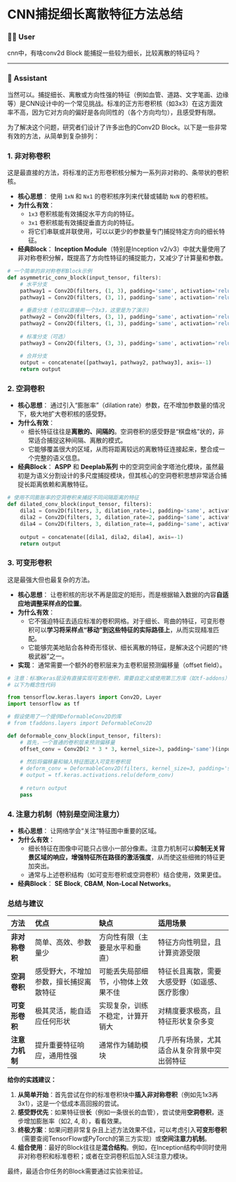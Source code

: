 # CNN捕捉细长离散特征方法总结

### 🧑‍💻 User

cnn中，有啥conv2d Block 能捕捉一些较为细长，比较离散的特征吗？

---

### 🤖 Assistant

当然可以。捕捉细长、离散或方向性强的特征（例如血管、道路、文字笔画、边缘等）是CNN设计中的一个常见挑战。标准的正方形卷积核（如3x3）在这方面效率不高，因为它对方向的偏好是各向同性的（各个方向均匀），且感受野有限。

为了解决这个问题，研究者们设计了许多出色的Conv2D Block。以下是一些非常有效的方法，从简单到复杂排列：

### 1. 非对称卷积

这是最直接的方法，将标准的正方形卷积核分解为一系列非对称的、条带状的卷积核。

*   **核心思想**： 使用 `1xN` 和 `Nx1` 的卷积核序列来代替或辅助 `NxN` 的卷积核。
*   **为什么有效**：
    *   `1x3` 卷积核能有效捕捉水平方向的特征。
    *   `3x1` 卷积核能有效捕捉垂直方向的特征。
    *   将它们串联或并联使用，可以以更少的参数量专门捕捉特定方向的细长特征。
*   **经典Block**： **Inception Module**（特别是Inception v2/v3）中就大量使用了非对称卷积分解，既提高了方向性特征的捕捉能力，又减少了计算量和参数。

```python
# 一个简单的非对称卷积Block示例
def asymmetric_conv_block(input_tensor, filters):
    # 水平分支
    pathway1 = Conv2D(filters, (1, 3), padding='same', activation='relu')(input_tensor)
    pathway1 = Conv2D(filters, (3, 1), padding='same', activation='relu')(pathway1)
    
    # 垂直分支 (也可以直接用一个3x3，这里是为了演示)
    pathway2 = Conv2D(filters, (3, 1), padding='same', activation='relu')(input_tensor)
    pathway2 = Conv2D(filters, (1, 3), padding='same', activation='relu')(pathway2)
    
    # 标准分支（可选）
    pathway3 = Conv2D(filters, (3, 3), padding='same', activation='relu')(input_tensor)
    
    # 合并分支
    output = concatenate([pathway1, pathway2, pathway3], axis=-1)
    return output
```

### 2. 空洞卷积

*   **核心思想**： 通过引入“膨胀率”（dilation rate）参数，在不增加参数量的情况下，极大地扩大卷积核的感受野。
*   **为什么有效**：
    *   细长特征往往是**离散的、间隔的**。空洞卷积的感受野是“棋盘格”状的，非常适合捕捉这种间隔、离散的模式。
    *   它能够覆盖很大的区域，从而将距离较远的离散特征连接起来，整合成一个完整的语义信息。
*   **经典Block**： **ASPP** 和 **Deeplab系列** 中的空洞空间金字塔池化模块，虽然最初是为语义分割设计的多尺度捕捉模块，但其核心的空洞卷积思想非常适合捕捉长距离依赖和离散特征。

```python
# 使用不同膨胀率的空洞卷积来捕捉不同间隔距离的特征
def dilated_conv_block(input_tensor, filters):
    dila1 = Conv2D(filters, 3, dilation_rate=1, padding='same', activation='relu')(input_tensor)
    dila2 = Conv2D(filters, 3, dilation_rate=2, padding='same', activation='relu')(input_tensor)
    dila4 = Conv2D(filters, 3, dilation_rate=4, padding='same', activation='relu')(input_tensor)
    
    output = concatenate([dila1, dila2, dila4], axis=-1)
    return output
```

### 3. 可变形卷积

这是最强大但也最复杂的方法。

*   **核心思想**： 让卷积核的形状不再是固定的矩形，而是根据输入数据的内容**自适应地调整采样点的位置**。
*   **为什么有效**：
    *   它不强迫特征去适应标准的卷积网格。对于细长、弯曲的特征，可变形卷积可以**学习将采样点“移动”到这些特征的实际路径上**，从而实现精准匹配。
    *   它能够完美地贴合各种奇形怪状、细长离散的特征，是解决这个问题的“终极武器”之一。
*   **实现**： 通常需要一个额外的卷积层来为主卷积层预测偏移量（offset field）。

```python
# 注意：标准Keras层没有直接实现可变形卷积，需要自定义或使用第三方库（如tf-addons）
# 以下为概念性代码

from tensorflow.keras.layers import Conv2D, Layer
import tensorflow as tf

# 假设使用了一个提供DeformableConv2D的库
# from tfaddons.layers import DeformableConv2D

def deformable_conv_block(input_tensor, filters):
    # 首先，一个普通的卷积层来预测偏移量
    offset_conv = Conv2D(2 * 3 * 3, kernel_size=3, padding='same')(input_tensor) # 对于3x3卷积，需要18个偏移量 (x,y)
    
    # 然后将偏移量和输入特征图送入可变形卷积层
    # deform_conv = DeformableConv2D(filters, kernel_size=3, padding='same')([input_tensor, offset_conv])
    # output = tf.keras.activations.relu(deform_conv)
    
    # return output
    pass
```

### 4. 注意力机制（特别是空间注意力）

*   **核心思想**： 让网络学会“关注”特征图中重要的区域。
*   **为什么有效**：
    *   细长特征在图像中可能只占很小一部分像素。注意力机制可以**抑制无关背景区域的响应，增强特征所在路径的激活强度**，从而使这些细微的特征更加突出。
    *   通常与上述卷积结构（如可变形卷积或空洞卷积）结合使用，效果更佳。
*   **经典Block**： **SE Block**, **CBAM**, **Non-Local Networks**。

### 总结与建议

| 方法 | 优点 | 缺点 | 适用场景 |
| :--- | :--- | :--- | :--- |
| **非对称卷积** | 简单、高效、参数量少 | 方向性有限（主要是水平和垂直） | 特征方向性明显，且计算资源受限 |
| **空洞卷积** | 感受野大，不增加参数，擅长捕捉离散特征 | 可能丢失局部细节，小物体上效果不佳 | 特征长且离散，需要大感受野（如遥感、医疗影像） |
| **可变形卷积** | 极其灵活，能自适应任何形状 | 实现复杂，训练不稳定，计算开销大 | 对精度要求极高，且特征形状复杂多变 |
| **注意力机制** | 提升重要特征响应，通用性强 | 通常作为辅助模块 | 几乎所有场景，尤其适合从复杂背景中突出弱特征 |

**给你的实践建议：**

1.  **从简单开始**：首先尝试在你的标准卷积块中**插入非对称卷积**（例如先1x3再3x1），这是一个低成本高回报的尝试。
2.  **感受野优先**：如果特征很**长**（例如一条很长的血管），尝试使用**空洞卷积**，逐步增加膨胀率（如2, 4, 8），看看效果。
3.  **终极方案**：如果问题非常复杂且上述方法效果不佳，可以考虑引入**可变形卷积**（需要查阅TensorFlow或PyTorch的第三方实现）或**空间注意力机制**。
4.  **组合使用**：最好的Block往往是**混合结构**。例如，在Inception结构中同时使用非对称卷积和标准卷积；或者在空洞卷积后加入SE注意力模块。

最终，最适合你任务的Block需要通过实验来验证。